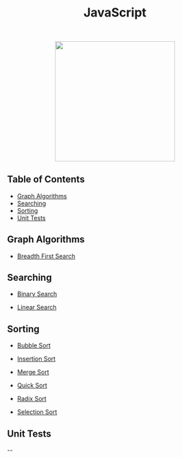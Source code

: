 <h1 align="center">JavaScript</h1> <br>

<p align="center"><image src="https://external-content.duckduckgo.com/iu/?u=https%3A%2F%2Ftse1.mm.bing.net%2Fth%3Fid%3DOIP.Dk_c6Kwi4JaIxYDlvE3NfQHaHa%26pid%3DApi&f=1" width ="280" height="280"></image></p>

## Table of Contents

- [Graph Algorithms](#graph)
- [Searching](#searching)
- [Sorting](#sorting)
- [Unit Tests](#unit-tests)

<a name="graph"></a>

## Graph Algorithms

- [Breadth First Search](https://github.com/aniketsharma00411/algorithmsUse/blob/master/JavaScript/Sorting/bfs.js)

<a name="searching"></a>

## Searching

- [Binary Search](https://github.com/aniketsharma00411/algorithmsUse/blob/master/JavaScript/Searching/binary_search.js)

- [Linear Search](https://github.com/aniketsharma00411/algorithmsUse/blob/master/JavaScript/Searching/linear_search.js)

<a name="sorting"></a>

## Sorting

- [Bubble Sort](https://github.com/aniketsharma00411/algorithmsUse/blob/master/JavaScript/Sorting/bubble_sort.js)

- [Insertion Sort](https://github.com/aniketsharma00411/algorithmsUse/blob/master/JavaScript/Sorting/insertion_sort.js)

- [Merge Sort](https://github.com/aniketsharma00411/algorithmsUse/blob/master/JavaScript/Sorting/merge_sort.js)

- [Quick Sort](https://github.com/aniketsharma00411/algorithmsUse/blob/master/JavaScript/Sorting/quick_sort.js)

- [Radix Sort](https://github.com/aniketsharma00411/algorithmsUse/blob/master/JavaScript/Sorting/radix_sort.js)

- [Selection Sort](https://github.com/aniketsharma00411/algorithmsUse/blob/master/JavaScript/Sorting/selection_sort.js)

<a name="unit-tests"></a>

## Unit Tests

--
